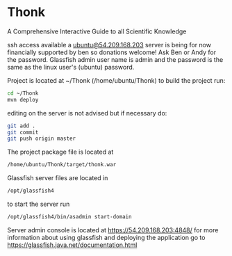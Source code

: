 Thonk
=====

A Comprehensive Interactive Guide to all Scientific Knowledge

ssh access available a ubuntu@54.209.168.203
server is being for now financially supported by ben
so donations welcome! Ask Ben or Andy for the password.
Glassfish admin user name is admin and the password
is the same as the linux user's (ubuntu) password.

Project is located at ~/Thonk (/home/ubuntu/Thonk)
to build the project run:

```bash
cd ~/Thonk
mvn deploy
```

editing on the server is not advised but if necessary do:
```bash
git add .
git commit
git push origin master
```

The project package file is located at
```bash
/home/ubuntu/Thonk/target/thonk.war
```
Glassfish server files are located in
```bash
/opt/glassfish4
```

to start the server run 
```bash
/opt/glassfish4/bin/asadmin start-domain
```
Server admin console is located at https://54.209.168.203:4848/
for more information about using glassfish and deploying the 
application go to https://glassfish.java.net/documentation.html
